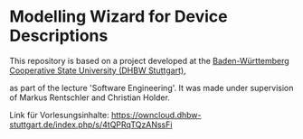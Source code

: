 # Modelling Wizard for Device Descriptions 

This repository is based on a project developed at the [Baden-Württemberg Cooperative State University (DHBW Stuttgart)](https://www.dhbw-stuttgart.de/), 

as part of the lecture 'Software Engineering'.
It was made under supervision of Markus Rentschler and Christian Holder.

Link für Vorlesungsinhalte: https://owncloud.dhbw-stuttgart.de/index.php/s/4tQPRqTQzANssFi

